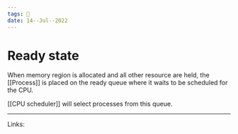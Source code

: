 ```yaml
---
tags: 🌱
date: 14--Jul--2022
---
```


# Ready state

When memory region is allocated and all other resource are held, the [[Process]] is placed on the ready queue where it waits to be scheduled for the CPU.

[[CPU scheduler]] will select processes from this queue.

---
Links: 
